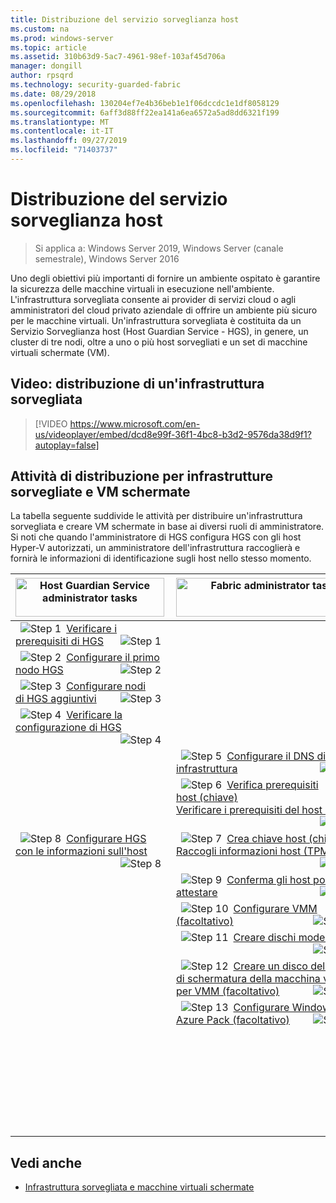 ```yaml
---
title: Distribuzione del servizio sorveglianza host
ms.custom: na
ms.prod: windows-server
ms.topic: article
ms.assetid: 310b63d9-5ac7-4961-98ef-103af45d706a
manager: dongill
author: rpsqrd
ms.technology: security-guarded-fabric
ms.date: 08/29/2018
ms.openlocfilehash: 130204ef7e4b36beb1e1f06dccdc1e1df8058129
ms.sourcegitcommit: 6aff3d88ff22ea141a6ea6572a5ad8dd6321f199
ms.translationtype: MT
ms.contentlocale: it-IT
ms.lasthandoff: 09/27/2019
ms.locfileid: "71403737"
---
```

# <a name="deploying-the-host-guardian-service"></a>Distribuzione del servizio sorveglianza host 

>Si applica a: Windows Server 2019, Windows Server (canale semestrale), Windows Server 2016

Uno degli obiettivi più importanti di fornire un ambiente ospitato è garantire la sicurezza delle macchine virtuali in esecuzione nell'ambiente. L'infrastruttura sorvegliata consente ai provider di servizi cloud o agli amministratori del cloud privato aziendale di offrire un ambiente più sicuro per le macchine virtuali. Un'infrastruttura sorvegliata è costituita da un Servizio Sorveglianza host (Host Guardian Service - HGS), in genere, un cluster di tre nodi, oltre a uno o più host sorvegliati e un set di macchine virtuali schermate (VM).

## <a name="video-deploying-a-guarded-fabric"></a>Video: distribuzione di un'infrastruttura sorvegliata 

> [!VIDEO https://www.microsoft.com/en-us/videoplayer/embed/dcd8e99f-36f1-4bc8-b3d2-9576da38d9f1?autoplay=false]

## <a name="deployment-tasks-for-guarded-fabrics-and-shielded-vms"></a>Attività di distribuzione per infrastrutture sorvegliate e VM schermate

La tabella seguente suddivide le attività per distribuire un'infrastruttura sorvegliata e creare VM schermate in base ai diversi ruoli di amministratore. Si noti che quando l'amministratore di HGS configura HGS con gli host Hyper-V autorizzati, un amministratore dell'infrastruttura raccoglierà e fornirà le informazioni di identificazione sugli host nello stesso momento.    

|<img src="../media/Guarded-Fabric-Shielded-VM/guarded-host-hgs-administrator-tasks.png" alt="Host Guardian Service administrator tasks" width="238" height="62" align="left" /> | <img src="../media/Guarded-Fabric-Shielded-VM/guarded-host-fabric-administrator-tasks.png" alt="Fabric administrator tasks" width="300" height="62" align="left" /> | <img src="../media/Guarded-Fabric-Shielded-VM/guarded-host-tenant-administrator-tasks.png" alt="Tenant administrator tasks" width="184" height="66" align="left" /> |
|-------------------------------------|--------------------------------|-----------------------------------------|
|<img src="../media/Guarded-Fabric-Shielded-VM/1111.png" alt="Step 1" hspace="8" align="left" /> [Verificare i prerequisiti di HGS](guarded-fabric-prepare-for-hgs.md) <img src="../media/Guarded-Fabric-Shielded-VM/guarded-host-verify.png" alt="Step 1" hspace="8" align="right" />| | |
|<img src="../media/Guarded-Fabric-Shielded-VM/2222.png" alt="Step 2" hspace="8" align="left" /> [Configurare il primo nodo&nbsp;HGS](guarded-fabric-choose-where-to-install-hgs.md)&nbsp;<img src="../media/Guarded-Fabric-Shielded-VM/guarded-host-configure-first-hgs-node.png" alt="Step 2" hspace="8" align="right" />| | |
|<img src="../media/Guarded-Fabric-Shielded-VM/3333.png" alt="Step 3" hspace="8" align="left" /> [Configurare nodi di&nbsp;HGS aggiuntivi](guarded-fabric-configure-additional-hgs-nodes.md) <img src="../media/Guarded-Fabric-Shielded-VM/guarded-host-configure-secondary-hgs-nodes.png" alt="Step 3" hspace="8" align="right" />| | |
|<img src="../media/Guarded-Fabric-Shielded-VM/4444.png" alt="Step 4" hspace="8" align="left" /> [Verificare la configurazione di HGS](guarded-fabric-verify-hgs-configuration.md) <img src="../media/Guarded-Fabric-Shielded-VM/guarded-host-verify-hgs-configuration.png" alt="Step 4" hspace="8" align="right" />| | |
| &nbsp; |<img src="../media/Guarded-Fabric-Shielded-VM/5555.png" alt="Step 5" hspace="8" align="left" /> [Configurare il DNS di infrastruttura](guarded-fabric-configuring-fabric-dns.md) <img src="../media/Guarded-Fabric-Shielded-VM/guarded-host-configure-fabric-dns.png" alt="Step 5" hspace="8" align="right" />| |
| &nbsp; |<img src="../media/Guarded-Fabric-Shielded-VM/6666.png" alt="Step 6" hspace="8" align="left" /> [Verifica prerequisiti host&nbsp;(chiave)](guarded-fabric-guarded-host-prerequisites.md#host-key-attestation)<br>[Verificare i prerequisiti del&nbsp;host (TPM)](guarded-fabric-guarded-host-prerequisites.md#tpm-trusted-attestation)<img src="../media/Guarded-Fabric-Shielded-VM/guarded-host-verify.png" alt="Step 6" hspace="8" align="right" />| |
|<img src="../media/Guarded-Fabric-Shielded-VM/8888.png" alt="Step 8" hspace="8" align="left" /> [Configurare HGS con le informazioni sull'host](guarded-fabric-add-host-information-to-hgs.md) <img src="../media/Guarded-Fabric-Shielded-VM/guarded-host-configure-hgs-with-host-info.png" alt="Step 8" hspace="8" align="right" />|<img src="../media/Guarded-Fabric-Shielded-VM/7777.png" alt="Step 7" hspace="8" align="left" /> [Crea chiave host (chiave)](guarded-fabric-create-host-key.md)<br>[Raccogli informazioni host (TPM)](guarded-fabric-tpm-trusted-attestation-capturing-hardware.md) <img src="../media/Guarded-Fabric-Shielded-VM/guarded-host-collect-info-from-hosts.png" alt="Step 7" hspace="8" align="right" />| |
| &nbsp; |<img src="../media/Guarded-Fabric-Shielded-VM/9999.png" alt="Step 9" hspace="8" align="left" /> [Conferma gli host possono attestare](guarded-fabric-confirm-hosts-can-attest-successfully.md) <img src="../media/Guarded-Fabric-Shielded-VM/guarded-host-confirm-hosts-attest.png" alt="Step 9" hspace="8" align="right" />| |
| &nbsp; |<img src="../media/Guarded-Fabric-Shielded-VM/101010.png" alt="Step 10" hspace="8" align="left" /> [Configurare VMM (facoltativo)](https://technet.microsoft.com/system-center-docs/vmm/scenario/guarded-overview) <img src="../media/Guarded-Fabric-Shielded-VM/guarded-host-configure-vmm.png" alt="Step 10" hspace="8" align="right" />| |
| &nbsp; |<img src="../media/Guarded-Fabric-Shielded-VM/11eleven.png" alt="Step 11" hspace="8" align="left" /> [Creare dischi modello](guarded-fabric-create-a-shielded-vm-template.md) <img src="../media/Guarded-Fabric-Shielded-VM/guarded-host-create-template-disk.png" alt="Step 11" hspace="8" align="right" />| |
| &nbsp; |<img src="../media/Guarded-Fabric-Shielded-VM/121212.png" alt="Step 12" hspace="8" align="left" /> [Creare un disco dell'helper di schermatura della macchina virtuale per VMM (facoltativo)](guarded-fabric-vm-shielding-helper-vhd.md) <img src="../media/Guarded-Fabric-Shielded-VM/guarded-host-create-helper-disk.png" alt="Step 12" hspace="8" align="right" />| |
| &nbsp; |<img src="../media/Guarded-Fabric-Shielded-VM/131313.png" alt="Step 13" hspace="8" align="left" /> [Configurare Windows Azure Pack (facoltativo)](guarded-fabric-shielded-vm-windows-azure-pack.md) <img src="../media/Guarded-Fabric-Shielded-VM/guarded-host-windows-azure-pack.png" alt="Step 13" hspace="8" align="right" />| |
| &nbsp; | &nbsp; |<img src="../media/Guarded-Fabric-Shielded-VM/141414.png" alt="Step 14" hspace="8" align="left" /> [Creare file di dati di schermatura](guarded-fabric-tenant-creates-shielding-data.md) <img src="../media/Guarded-Fabric-Shielded-VM/guarded-host-shielding-data-file.png" alt="Step 14" hspace="8" align="right" />|
| &nbsp; | &nbsp; |<img src="../media/Guarded-Fabric-Shielded-VM/151515.png" alt="Step 15" hspace="8" align="left" /> [Creare VM schermate con Windows Azure Pack](guarded-fabric-shielded-vm-windows-azure-pack.md) <img src="../media/Guarded-Fabric-Shielded-VM/guarded-host-shielded-vms.png" alt="Step 15" hspace="8" align="right" /><br>[Creare VM schermate con VMM](https://technet.microsoft.com/system-center-docs/vmm/scenario/guarded-vms) <img src="../media/Guarded-Fabric-Shielded-VM/guarded-host-shielded-vms.png" alt="Step 15" hspace="8" align="right" />|


## <a name="see-also"></a>Vedi anche

- [Infrastruttura sorvegliata e macchine virtuali schermate](guarded-fabric-and-shielded-vms-top-node.md)
